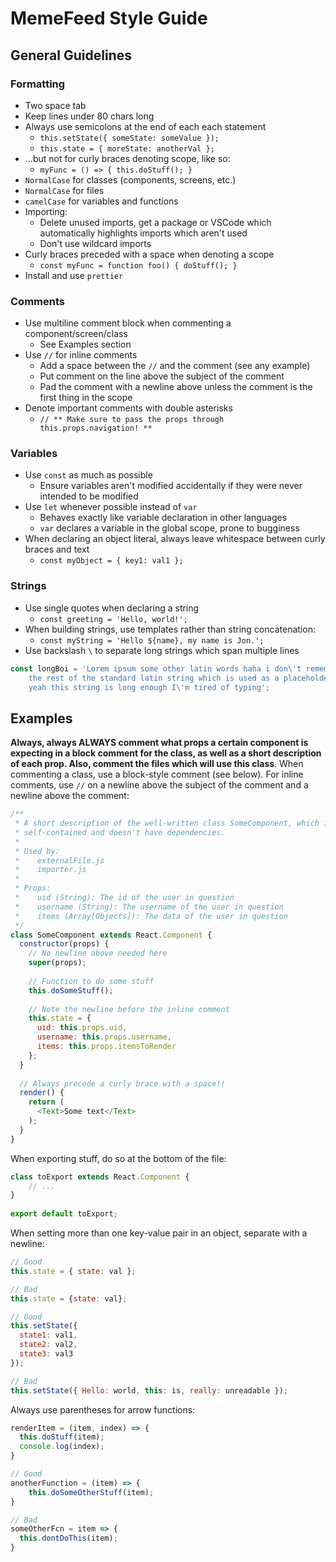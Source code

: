 # MemeFeed Style Guide



## General Guidelines



### Formatting

-   Two space tab
-   Keep lines under 80 chars long
-   Always use semicolons at the end of each each statement
    -   `this.setState({ someState: someValue });`
    -   `this.state = { moreState: anotherVal };`
-   …but not for curly braces denoting scope, like so:
    -   `myFunc = () => { this.doStuff(); }`
-   `NormalCase` for classes (components, screens, etc.)
-   `NormalCase` for files
-   `camelCase` for variables and functions
-   Importing:
    -   Delete unused imports, get a package or VSCode which automatically highlights imports which aren't used
    -   Don't use wildcard imports
-   Curly braces preceded with a space when denoting a scope
    -   `const myFunc = function foo() { doStuff(); }`
-   Install and use `prettier`


### Comments

-   Use multiline comment block when commenting a component/screen/class
    -   See Examples section
-   Use `//` for inline comments
    -   Add a space between the `//` and the comment (see any example)
    -   Put comment on the line above the subject of the comment
    -   Pad the comment with a newline above unless the comment is the first thing in the scope
-   Denote important comments with double asterisks
    -   `// ** Make sure to pass the props through this.props.navigation! **`



### Variables

-   Use `const` as much as possible
    -   Ensure variables aren't modified accidentally if they were never intended to be modified
-   Use `let` whenever possible instead of `var`
    -   Behaves exactly like variable declaration in other languages
    -   `var` declares a variable in the global scope, prone to bugginess
-   When declaring an object literal, always leave whitespace between curly braces and text
    -   `const myObject = { key1: val1 };`



### Strings

-   Use single quotes when declaring a string
    -   `const greeting = 'Hello, world!';`
-   When building strings, use templates rather than string concatenation:
    -   `const myString = 'Hello ${name}, my name is Jon.';`
-   Use backslash `\` to separate long strings which span multiple lines

```javascript
const longBoi = 'Lorem ipsum some other latin words haha i don\'t remember \
	the rest of the standard latin string which is used as a placeholde lool \
	yeah this string is long enough I\'m tired of typing';
```



## Examples

**Always, always ALWAYS comment what props a certain component is expecting in a block comment for the class, as well as a short description of each prop. Also, comment the files which will use this class**. When commenting a class, use a block-style comment (see below). For inline comments, use `//` on a newline above the subject of the comment and a newline above the comment:

```javascript
/**
 * A short description of the well-written class SomeComponent, which is
 * self-contained and doesn't have dependencies.
 * 
 * Used by:
 *    externalFile.js
 *    importer.js
 *
 * Props:
 *    uid (String): The id of the user in question
 *    username (String): The username of the user in question
 *    items (Array[Objects]): The data of the user in question
 */
class SomeComponent extends React.Component {
  constructor(props) {
    // No newline above needed here
    super(props);
    
    // Function to do some stuff
    this.doSomeStuff();
    
    // Note the newline before the inline comment
    this.state = {
      uid: this.props.uid,
      username: this.props.username,
      items: this.props.itemsToRender
    };
  }
  
  // Always precede a curly brace with a space!!
  render() {
    return (
      <Text>Some text</Text>
    );
  }
}
```



When exporting stuff, do so at the bottom of the file:

```javascript
class toExport extends React.Component {
	// ...
}
 
export default toExport;
```



When setting more than one key-value pair in an object, separate with a newline:

```javascript
// Good
this.state = { state: val };

// Bad
this.state = {state: val};

// Good
this.setState({
  state1: val1,
  state2: val2,
  state3: val3
});

// Bad
this.setState({ Hello: world, this: is, really: unreadable });
```



Always use parentheses for arrow functions:

```javascript
renderItem = (item, index) => {
  this.doStuff(item);
  console.log(index);
}

// Good
anotherFunction = (item) => {
	this.doSomeOtherStuff(item);
}

// Bad
someOtherFcn = item => {
  this.dontDoThis(item);
}
```
